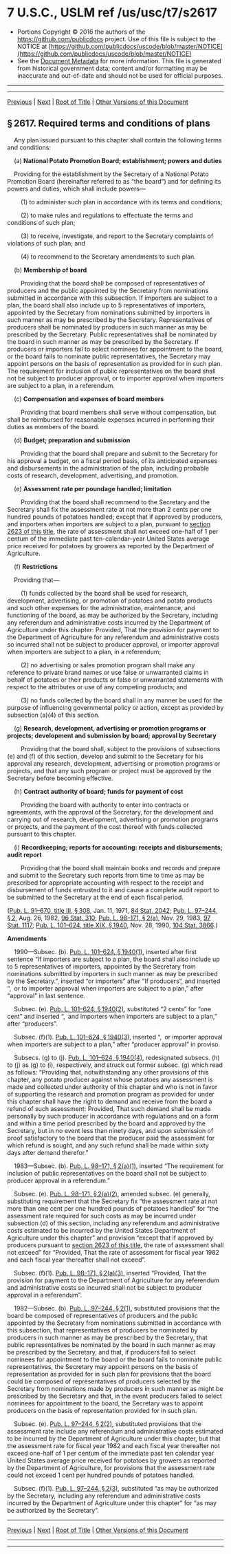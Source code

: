 ---
---

# 7 U.S.C., USLM ref /us/usc/t7/s2617

* Portions Copyright © 2016 the authors of the https://github.com/publicdocs project.
  Use of this file is subject to the NOTICE at [https://github.com/publicdocs/uscode/blob/master/NOTICE](https://github.com/publicdocs/uscode/blob/master/NOTICE)
* See the [Document Metadata](././../../../..//README.md) for more information.
  This file is generated from historical government data; content and/or formatting may be inaccurate and out-of-date and should not be used for official purposes.

----------
----------

[Previous](./../../../..//us/usc/t7/ch58/m__us_usc_t7_s2616.md) | [Next](./../../../..//us/usc/t7/ch58/m__us_usc_t7_s2618.md) | [Root of Title](./../../../../) | [Other Versions of this Document](https://publicdocs.github.io/go/links?ns=uslm&ref=%2Fus%2Fusc%2Ft7%2Fs2617)

## § 2617. Required terms and conditions of plans

    Any plan issued pursuant to this chapter shall contain the following terms and conditions:

    (a) __National Potato Promotion Board; establishment; powers and duties__ 

    Providing for the establishment by the Secretary of a National Potato Promotion Board (hereinafter referred to as “the board”) and for defining its powers and duties, which shall include powers—

        (1) to administer such plan in accordance with its terms and conditions;

        (2) to make rules and regulations to effectuate the terms and conditions of such plan;

        (3) to receive, investigate, and report to the Secretary complaints of violations of such plan; and

        (4) to recommend to the Secretary amendments to such plan.

    (b) __Membership of board__ 

        Providing that the board shall be composed of representatives of producers and the public appointed by the Secretary from nominations submitted in accordance with this subsection. If importers are subject to a plan, the board shall also include up to 5 representatives of importers, appointed by the Secretary from nominations submitted by importers in such manner as may be prescribed by the Secretary. Representatives of producers shall be nominated by producers in such manner as may be prescribed by the Secretary. Public representatives shall be nominated by the board in such manner as may be prescribed by the Secretary. If producers or importers fail to select nominees for appointment to the board, or the board fails to nominate public representatives, the Secretary may appoint persons on the basis of representation as provided for in such plan. The requirement for inclusion of public representatives on the board shall not be subject to producer approval, or to importer approval when importers are subject to a plan, in a referendum.

    (c) __Compensation and expenses of board members__ 

        Providing that board members shall serve without compensation, but shall be reimbursed for reasonable expenses incurred in performing their duties as members of the board.

    (d) __Budget; preparation and submission__ 

        Providing that the board shall prepare and submit to the Secretary for his approval a budget, on a fiscal period basis, of its anticipated expenses and disbursements in the administration of the plan, including probable costs of research, development, advertising, and promotion.

    (e) __Assessment rate per poundage handled; limitation__ 

        Providing that the board shall recommend to the Secretary and the Secretary shall fix the assessment rate at not more than 2 cents per one hundred pounds of potatoes handled; except that if approved by producers, and importers when importers are subject to a plan, pursuant to [section 2623 of this title][/us/usc/t7/s2623], the rate of assessment shall not exceed one-half of 1 per centum of the immediate past ten-calendar-year United States average price received for potatoes by growers as reported by the Department of Agriculture.

    (f) __Restrictions__ 

    Providing that—

        (1) funds collected by the board shall be used for research, development, advertising, or promotion of potatoes and potato products and such other expenses for the administration, maintenance, and functioning of the board, as may be authorized by the Secretary, including any referendum and administrative costs incurred by the Department of Agriculture under this chapter: Provided, That the provision for payment to the Department of Agriculture for any referendum and administrative costs so incurred shall not be subject to producer approval, or importer approval when importers are subject to a plan, in a referendum;

        (2) no advertising or sales promotion program shall make any reference to private brand names or use false or unwarranted claims in behalf of potatoes or their products or false or unwarranted statements with respect to the attributes or use of any competing products; and

        (3) no funds collected by the board shall in any manner be used for the purpose of influencing governmental policy or action, except as provided by subsection (a)(4) of this section.

    (g) __Research, development, advertising or promotion programs or projects; development and submission by board; approval by Secretary__ 

        Providing that the board shall, subject to the provisions of subsections (e) and (f) of this section, develop and submit to the Secretary for his approval any research, development, advertising or promotion programs or projects, and that any such program or project must be approved by the Secretary before becoming effective.

    (h) __Contract authority of board; funds for payment of cost__ 

        Providing the board with authority to enter into contracts or agreements, with the approval of the Secretary, for the development and carrying out of research, development, advertising or promotion programs or projects, and the payment of the cost thereof with funds collected pursuant to this chapter.

    (i) __Recordkeeping; reports for accounting: receipts and disbursements; audit report__ 

        Providing that the board shall maintain books and records and prepare and submit to the Secretary such reports from time to time as may be prescribed for appropriate accounting with respect to the receipt and disbursement of funds entrusted to it and cause a complete audit report to be submitted to the Secretary at the end of each fiscal period.

([Pub. L. 91–670, title III, § 308][/us/pl/91/670/s308], Jan. 11, 1971, [84 Stat. 2042][/us/stat/84/2042]; [Pub. L. 97–244, § 2][/us/pl/97/244/s2], Aug. 26, 1982, [96 Stat. 310][/us/stat/96/310]; [Pub. L. 98–171, § 2(a)][/us/pl/98/171/s2/a], Nov. 29, 1983, [97 Stat. 1117][/us/stat/97/1117]; [Pub. L. 101–624, title XIX, § 1940][/us/pl/101/624/s1940], Nov. 28, 1990, [104 Stat. 3866][/us/stat/104/3866].)

 __Amendments__ 

    1990—Subsec. (b). [Pub. L. 101–624, § 1940(1)][/us/pl/101/624/s1940/1], inserted after first sentence “If importers are subject to a plan, the board shall also include up to 5 representatives of importers, appointed by the Secretary from nominations submitted by importers in such manner as may be prescribed by the Secretary.”, inserted “or importers” after “If producers”, and inserted “, or to importer approval when importers are subject to a plan,” after “approval” in last sentence.

    Subsec. (e). [Pub. L. 101–624, § 1940(2)][/us/pl/101/624/s1940/2], substituted “2 cents” for “one cent” and inserted “, and importers when importers are subject to a plan,” after “producers”.

    Subsec. (f)(1). [Pub. L. 101–624, § 1940(3)][/us/pl/101/624/s1940/3], inserted “, or importer approval when importers are subject to a plan,” after “producer approval” in proviso.

    Subsecs. (g) to (j). [Pub. L. 101–624, § 1940(4)][/us/pl/101/624/s1940/4], redesignated subsecs. (h) to (j) as (g) to (i), respectively, and struck out former subsec. (g) which read as follows: “Providing that, notwithstanding any other provisions of this chapter, any potato producer against whose potatoes any assessment is made and collected under authority of this chapter and who is not in favor of supporting the research and promotion program as provided for under this chapter shall have the right to demand and receive from the board a refund of such assessment: Provided, That such demand shall be made personally by such producer in accordance with regulations and on a form and within a time period prescribed by the board and approved by the Secretary, but in no event less than ninety days, and upon submission of proof satisfactory to the board that the producer paid the assessment for which refund is sought, and any such refund shall be made within sixty days after demand therefor.”

    1983—Subsec. (b). [Pub. L. 98–171, § 2(a)(1)][/us/pl/98/171/s2/a/1], inserted “The requirement for inclusion of public representatives on the board shall not be subject to producer approval in a referendum.”

    Subsec. (e). [Pub. L. 98–171, § 2(a)(2)][/us/pl/98/171/s2/a/2], amended subsec. (e) generally, substituting requirement that the Secretary fix “the assessment rate at not more than one cent per one hundred pounds of potatoes handled” for “the assessment rate required for such costs as may be incurred under subsection (d) of this section, including any referendum and administrative costs estimated to be incurred by the United States Department of Agriculture under this chapter” and provision “except that if approved by producers pursuant to [section 2623 of this title][/us/usc/t7/s2623], the rate of assessment shall not exceed” for “Provided, That the rate of assessment for fiscal year 1982 and each fiscal year thereafter shall not exceed”.

    Subsec. (f)(1). [Pub. L. 98–171, § 2(a)(3)][/us/pl/98/171/s2/a/3], inserted “Provided, That the provision for payment to the Department of Agriculture for any referendum and administrative costs so incurred shall not be subject to producer approval in a referendum”.

    1982—Subsec. (b). [Pub. L. 97–244, § 2(1)][/us/pl/97/244/s2/1], substituted provisions that the board be composed of representatives of producers and the public appointed by the Secretary from nominations submitted in accordance with this subsection, that representatives of producers be nominated by producers in such manner as may be prescribed by the Secretary, that public representatives be nominated by the board in such manner as may be prescribed by the Secretary, and that, if producers fail to select nominees for appointment to the board or the board fails to nominate public representatives, the Secretary may appoint persons on the basis of representation as provided for in such plan for provisions that the board could be composed of representatives of producers selected by the Secretary from nominations made by producers in such manner as might be prescribed by the Secretary and that, in the event producers failed to select nominees for appointment to the board, the Secretary was to appoint producers on the basis of representation provided for in such plan.

    Subsec. (e). [Pub. L. 97–244, § 2(2)][/us/pl/97/244/s2/2], substituted provisions that the assessment rate include any referendum and administrative costs estimated to be incurred by the Department of Agriculture under this chapter, but that the assessment rate for fiscal year 1982 and each fiscal year thereafter not exceed one-half of 1 per centum of the immediate past ten calendar year United States average price received for potatoes by growers as reported by the Department of Agriculture, for provisions that the assessment rate could not exceed 1 cent per hundred pounds of potatoes handled.

    Subsec. (f)(1). [Pub. L. 97–244, § 2(3)][/us/pl/97/244/s2/3], substituted “as may be authorized by the Secretary, including any referendum and administrative costs incurred by the Department of Agriculture under this chapter” for “as may be authorized by the Secretary”.

----------

[Previous](./../../../..//us/usc/t7/ch58/m__us_usc_t7_s2616.md) | [Next](./../../../..//us/usc/t7/ch58/m__us_usc_t7_s2618.md) | [Root of Title](./../../../../) | [Other Versions of this Document](https://publicdocs.github.io/go/links?ns=uslm&ref=%2Fus%2Fusc%2Ft7%2Fs2617)

----------
----------

[/us/usc/t7/s2623]: https://publicdocs.github.io/go/links?ns=uslm&ref=%2Fus%2Fusc%2Ft7%2Fs2623
[/us/pl/91/670/s308]: https://publicdocs.github.io/go/links?ns=uslm&ref=%2Fus%2Fpl%2F91%2F670%2Fs308
[/us/stat/84/2042]: https://publicdocs.github.io/go/links?ns=uslm&ref=%2Fus%2Fstat%2F84%2F2042
[/us/pl/97/244/s2]: https://publicdocs.github.io/go/links?ns=uslm&ref=%2Fus%2Fpl%2F97%2F244%2Fs2
[/us/stat/96/310]: https://publicdocs.github.io/go/links?ns=uslm&ref=%2Fus%2Fstat%2F96%2F310
[/us/pl/98/171/s2/a]: https://publicdocs.github.io/go/links?ns=uslm&ref=%2Fus%2Fpl%2F98%2F171%2Fs2%2Fa
[/us/stat/97/1117]: https://publicdocs.github.io/go/links?ns=uslm&ref=%2Fus%2Fstat%2F97%2F1117
[/us/pl/101/624/s1940]: https://publicdocs.github.io/go/links?ns=uslm&ref=%2Fus%2Fpl%2F101%2F624%2Fs1940
[/us/stat/104/3866]: https://publicdocs.github.io/go/links?ns=uslm&ref=%2Fus%2Fstat%2F104%2F3866
[/us/pl/101/624/s1940/1]: https://publicdocs.github.io/go/links?ns=uslm&ref=%2Fus%2Fpl%2F101%2F624%2Fs1940%2F1
[/us/pl/101/624/s1940/2]: https://publicdocs.github.io/go/links?ns=uslm&ref=%2Fus%2Fpl%2F101%2F624%2Fs1940%2F2
[/us/pl/101/624/s1940/3]: https://publicdocs.github.io/go/links?ns=uslm&ref=%2Fus%2Fpl%2F101%2F624%2Fs1940%2F3
[/us/pl/101/624/s1940/4]: https://publicdocs.github.io/go/links?ns=uslm&ref=%2Fus%2Fpl%2F101%2F624%2Fs1940%2F4
[/us/pl/98/171/s2/a/1]: https://publicdocs.github.io/go/links?ns=uslm&ref=%2Fus%2Fpl%2F98%2F171%2Fs2%2Fa%2F1
[/us/pl/98/171/s2/a/2]: https://publicdocs.github.io/go/links?ns=uslm&ref=%2Fus%2Fpl%2F98%2F171%2Fs2%2Fa%2F2
[/us/usc/t7/s2623]: https://publicdocs.github.io/go/links?ns=uslm&ref=%2Fus%2Fusc%2Ft7%2Fs2623
[/us/pl/98/171/s2/a/3]: https://publicdocs.github.io/go/links?ns=uslm&ref=%2Fus%2Fpl%2F98%2F171%2Fs2%2Fa%2F3
[/us/pl/97/244/s2/1]: https://publicdocs.github.io/go/links?ns=uslm&ref=%2Fus%2Fpl%2F97%2F244%2Fs2%2F1
[/us/pl/97/244/s2/2]: https://publicdocs.github.io/go/links?ns=uslm&ref=%2Fus%2Fpl%2F97%2F244%2Fs2%2F2
[/us/pl/97/244/s2/3]: https://publicdocs.github.io/go/links?ns=uslm&ref=%2Fus%2Fpl%2F97%2F244%2Fs2%2F3


